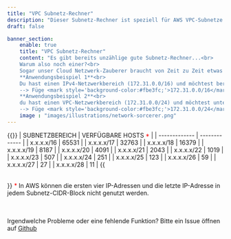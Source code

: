 ```yaml
---
title: "VPC Subnetz-Rechner"
description: "Dieser Subnetz-Rechner ist speziell für AWS VPC-Subnetze konzipiert. Unterstützt IPv4-Subnetzberechnungen mit statischer und variabler Länge."
draft: false

banner_section:
    enable: true
    title: "VPC Subnetz-Rechner"
    content: "Es gibt bereits unzählige gute Subnetz-Rechner...<br>
    Warum also noch einer?<br>
    Sogar unser Cloud Netzwerk-Zauberer braucht von Zeit zu Zeit etwas Unterstützung, aber er konnte kein wirklich passendes Tool finden, also beschloss er einfach, sein eigenes zu bauen. Dieser Rechner wurde daher speziell für [AWS VPC-Subnetze](https://docs.aws.amazon.com/vpc/latest/userguide/configure-subnets.html#subnet-sizing) entwickelt und beschränkt sich auf das Wesentliche.<br><br>
    **Anwendungsbeispiel 1**<br>
    Du hast einen IPv4-Netzwerkbereich (172.31.0.0/16) und möchtest berechnen, wie viele VPCs mit einem CIDR von /24 erstellt werden können.<br>
    --> Füge <mark style='background-color:#fbe3fc;'>172.31.0.0/16</mark> in das erste Feld und <mark style='background-color: #fbe3fc;'>24</mark> in das zweite Feld ein.<br><br>
    **Anwendungsbeispiel 2**<br>
    du hast einen VPC-Netzwerkbereich (172.31.0.0/24) und möchtest unterschiedlich grosse Subnetze über 3 Verfügbarkeitszonen hinweg berechnen.<br>
    --> Füge <mark style='background-color:#fbe3fc;'>172.31.0.0/24</mark> in das erste Feld und <mark style='background-color: #fbe3fc;'>26,26,26,28,28,28</mark> in das zweite Feld ein."
    image : "images/illustrations/network-sorcerer.png"
---
```

<section id="subnet_stats" hidden>
<p class="mb-3">
  Berechnung von <span id="subnet_stats_count" style="font-weight:bold;">0</span> Subnetzen war <span id="subnet_stats_status" style="font-weight:bold;color:ForestGreen;">erfolgreich</span>
</p>
<p class="mb-5">
  Rund <span id="subnet_stats_usage" style="font-weight:bold;color:ForestGreen">0</span>% des verfügbaren Netzwerkadressraums wird genutzt
</p>
</section>
{{<table "table table-striped table-bordered text-center subnet-table">}}
| SUBNETZBEREICH | VERFÜGBARE HOSTS <span style="color:red">*</span> |
| ------------- | ------------- |
| x.x.x.x/16 | 65531 |
| x.x.x.x/17 | 32763 |
| x.x.x.x/18 | 16379 |
| x.x.x.x/19 | 8187 |
| x.x.x.x/20 | 4091 |
| x.x.x.x/21 | 2043 |
| x.x.x.x/22 | 1019 |
| x.x.x.x/23 | 507 |
| x.x.x.x/24 | 251 |
| x.x.x.x/25 | 123 |
| x.x.x.x/26 | 59 |
| x.x.x.x/27 | 27 |
| x.x.x.x/28 | 11 |
{{</table>}}
<span style="color:red">*</span> In AWS können die ersten vier IP-Adressen und die letzte IP-Adresse in jedem Subnetz-CIDR-Block nicht genutzt werden.
<br><br><br>

Irgendwelche Probleme oder eine fehlende Funktion? Bitte ein Issue öffnen auf [Github](https://github.com/nuvibit/nuvibit.com/issues)